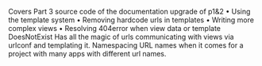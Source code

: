 Covers Part 3 source code of the documentation upgrade of p1&2
•	Using the template system
•	Removing hardcode urls in templates
•	Writing more complex views
•	Resolving 404error when view data or template DoesNotExist
Has all the magic of urls communicating with views via urlconf and templating it. Namespacing URL names when it comes for a project with many apps with different url names.


